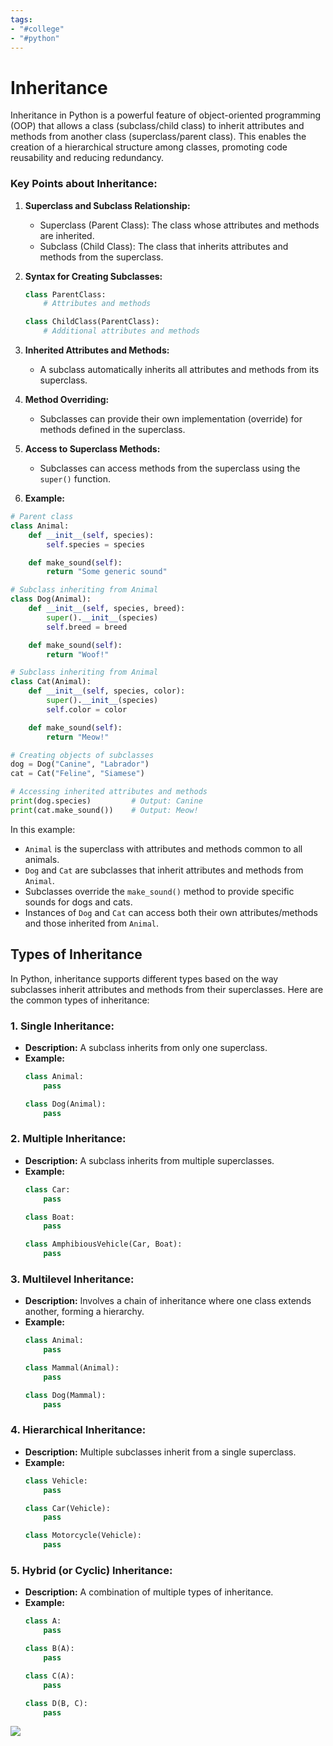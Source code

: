 ```yaml
---
tags:
- "#college"
- "#python"
---
```


# Inheritance
Inheritance in Python is a powerful feature of object-oriented programming (OOP) that allows a class (subclass/child class) to inherit attributes and methods from another class (superclass/parent class). This enables the creation of a hierarchical structure among classes, promoting code reusability and reducing redundancy.

### Key Points about Inheritance:

1. **Superclass and Subclass Relationship:**
   - Superclass (Parent Class): The class whose attributes and methods are inherited.
   - Subclass (Child Class): The class that inherits attributes and methods from the superclass.

2. **Syntax for Creating Subclasses:**
   ```python
   class ParentClass:
       # Attributes and methods
   
   class ChildClass(ParentClass):
       # Additional attributes and methods
   ```

3. **Inherited Attributes and Methods:**
   - A subclass automatically inherits all attributes and methods from its superclass.
   
4. **Method Overriding:**
   - Subclasses can provide their own implementation (override) for methods defined in the superclass.
   
5. **Access to Superclass Methods:**
   - Subclasses can access methods from the superclass using the `super()` function.
   
6. **Example:**

```python
# Parent class
class Animal:
    def __init__(self, species):
        self.species = species

    def make_sound(self):
        return "Some generic sound"

# Subclass inheriting from Animal
class Dog(Animal):
    def __init__(self, species, breed):
        super().__init__(species)
        self.breed = breed

    def make_sound(self):
        return "Woof!"

# Subclass inheriting from Animal
class Cat(Animal):
    def __init__(self, species, color):
        super().__init__(species)
        self.color = color

    def make_sound(self):
        return "Meow!"

# Creating objects of subclasses
dog = Dog("Canine", "Labrador")
cat = Cat("Feline", "Siamese")

# Accessing inherited attributes and methods
print(dog.species)         # Output: Canine
print(cat.make_sound())    # Output: Meow!
```

In this example:

- `Animal` is the superclass with attributes and methods common to all animals.
- `Dog` and `Cat` are subclasses that inherit attributes and methods from `Animal`.
- Subclasses override the `make_sound()` method to provide specific sounds for dogs and cats.
- Instances of `Dog` and `Cat` can access both their own attributes/methods and those inherited from `Animal`.

## Types of Inheritance
In Python, inheritance supports different types based on the way subclasses inherit attributes and methods from their superclasses. Here are the common types of inheritance:

### 1. Single Inheritance:
   - **Description:** A subclass inherits from only one superclass.
   - **Example:**
     ```python
     class Animal:
         pass

     class Dog(Animal):
         pass
     ```

### 2. Multiple Inheritance:
   - **Description:** A subclass inherits from multiple superclasses.
   - **Example:**
     ```python
     class Car:
         pass

     class Boat:
         pass

     class AmphibiousVehicle(Car, Boat):
         pass
     ```

### 3. Multilevel Inheritance:
   - **Description:** Involves a chain of inheritance where one class extends another, forming a hierarchy.
   - **Example:**
     ```python
     class Animal:
         pass

     class Mammal(Animal):
         pass

     class Dog(Mammal):
         pass
     ```

### 4. Hierarchical Inheritance:
   - **Description:** Multiple subclasses inherit from a single superclass.
   - **Example:**
     ```python
     class Vehicle:
         pass

     class Car(Vehicle):
         pass

     class Motorcycle(Vehicle):
         pass
     ```

### 5. Hybrid (or Cyclic) Inheritance:
   - **Description:** A combination of multiple types of inheritance.
   - **Example:**
     ```python
     class A:
         pass

     class B(A):
         pass

     class C(A):
         pass

     class D(B, C):
         pass
     ```

![](https://static.javatpoint.com/tutorial/typescript/images/typescript-classes-types-of-inheritance.png)